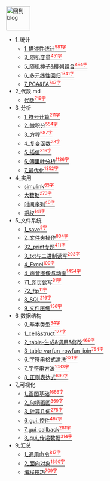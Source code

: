 
<a href="http://www.guofei.site" target='blog'>
<img src="http://www.guofei.site/public/img/me.png"  alt="回到blog" height="64" width="64">
</a>

* 1_统计
    * [1_描述性统计<sup style = "color:red">981字<sup>](docs/1_统计/1_描述性统计.md)
    * [3_随机变量<sup style = "color:red">451字<sup>](docs/1_统计/3_随机变量.md)
    * [5_随机种子&排列组合<sup style = "color:red">494字<sup>](docs/1_统计/5_随机种子&排列组合.md)
    * [6_多元线性回归<sup style = "color:red">1341字<sup>](docs/1_统计/6_多元线性回归.md)
    * [7_PCA&FA<sup style = "color:red">747字<sup>](docs/1_统计/7_PCA&FA.md)
* 2_代数.md
    * [代数<sup style = "color:red">719字<sup>](docs/2_代数.md/代数.md)
* 3_分析
    * [1_符号计算<sup style = "color:red">211字<sup>](docs/3_分析/1_符号计算.md)
    * [2_微积分<sup style = "color:red">554字<sup>](docs/3_分析/2_微积分.md)
    * [3_方程<sup style = "color:red">687字<sup>](docs/3_分析/3_方程.md)
    * [4_复变函数<sup style = "color:red">28字<sup>](docs/3_分析/4_复变函数.md)
    * [5_插值<sup style = "color:red">316字<sup>](docs/3_分析/5_插值.md)
    * [6_傅里叶分析<sup style = "color:red">1136字<sup>](docs/3_分析/6_傅里叶分析.md)
    * [7_最优化<sup style = "color:red">1352字<sup>](docs/3_分析/7_最优化.md)
* 4_实用
    * [simulink<sup style = "color:red">65字<sup>](docs/4_实用/simulink.md)
    * [大数据<sup style = "color:red">273字<sup>](docs/4_实用/大数据.md)
    * [时间序列<sup style = "color:red">40字<sup>](docs/4_实用/时间序列.md)
    * [期权<sup style = "color:red">141字<sup>](docs/4_实用/期权.md)
* 5_文件系统
    * [1_save<sup style = "color:red">5字<sup>](docs/5_文件系统/1_save.md)
    * [2_文件夹操作<sup style = "color:red">834字<sup>](docs/5_文件系统/2_文件夹操作.md)
    * [32_print专题<sup style = "color:red">411字<sup>](docs/5_文件系统/32_print专题.md)
    * [3_txt与二进制读写<sup style = "color:red">293字<sup>](docs/5_文件系统/3_txt与二进制读写.md)
    * [4_Excel<sup style = "color:red">109字<sup>](docs/5_文件系统/4_Excel.md)
    * [4_声音图像与动画<sup style = "color:red">1454字<sup>](docs/5_文件系统/4_声音图像与动画.md)
    * [71_网页读写<sup style = "color:red">81字<sup>](docs/5_文件系统/71_网页读写.md)
    * [72_ftp<sup style = "color:red">11字<sup>](docs/5_文件系统/72_ftp.md)
    * [8_SQL<sup style = "color:red">216字<sup>](docs/5_文件系统/8_SQL.md)
    * [9_文件压缩<sup style = "color:red">156字<sup>](docs/5_文件系统/9_文件压缩.md)
* 6_数据结构
    * [0_基本类型<sup style = "color:red">34字<sup>](docs/6_数据结构/0_基本类型.md)
    * [1_cell&struct<sup style = "color:red">127字<sup>](docs/6_数据结构/1_cell&struct.md)
    * [2_table-生成&调用&修改<sup style = "color:red">469字<sup>](docs/6_数据结构/2_table-生成&调用&修改.md)
    * [3_table_varfun_rowfun_join<sup style = "color:red">754字<sup>](docs/6_数据结构/3_table_varfun_rowfun_join.md)
    * [6_字符串格式清洗<sup style = "color:red">321字<sup>](docs/6_数据结构/6_字符串格式清洗.md)
    * [7_字符串方法<sup style = "color:red">1083字<sup>](docs/6_数据结构/7_字符串方法.md)
    * [8_正则表达式<sup style = "color:red">699字<sup>](docs/6_数据结构/8_正则表达式.md)
* 7_可视化
    * [1_画图基础<sup style = "color:red">1656字<sup>](docs/7_可视化/1_画图基础.md)
    * [2_句柄画图<sup style = "color:red">369字<sup>](docs/7_可视化/2_句柄画图.md)
    * [3_计算几何<sup style = "color:red">275字<sup>](docs/7_可视化/3_计算几何.md)
    * [6_gui_控件<sup style = "color:red">467字<sup>](docs/7_可视化/6_gui_控件.md)
    * [7_gui_callback<sup style = "color:red">281字<sup>](docs/7_可视化/7_gui_callback.md)
    * [8_gui_传递数据<sup style = "color:red">314字<sup>](docs/7_可视化/8_gui_传递数据.md)
* 9_汇总
    * [1_通用命令<sup style = "color:red">817字<sup>](docs/9_汇总/1_通用命令.md)
    * [2_面向对象<sup style = "color:red">1390字<sup>](docs/9_汇总/2_面向对象.md)
    * [编程技巧<sup style = "color:red">709字<sup>](docs/9_汇总/编程技巧.md)


